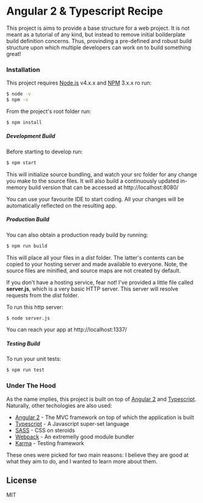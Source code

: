 # Angular 2 & Typescript Recipe

This project is aims to provide a base structure for a web project. It is not meant as a tutorial of any kind, but instead to remove initial boilderplate build definition concerns. Thus, provinding a pre-defined and robust build structure upon which multiple developers can work on to build something great!

### Installation

This project requires [Node.js](https://nodejs.org/) v4.x.x and [NPM] 3.x.x ro run:

```sh
$ node -v
$ npm -v
```

From the project's root folder run:

```sh
$ npm install
```

##### Development Build

Before starting to develop run:

```sh
$ npm start
```

This will initialize source bundling, and watch your src folder for any change you make to the source files. It will also build a continuously updated in-memory build version that can be accessed at http://localhost:8080/

You can use your favourite IDE to start coding. All your changes will be automatically reflected on the resulting app.

##### Production Build

You can also obtain a production ready build by running:

```sh
$ npm run build
```

This will place all your files in a *dist* folder. The latter's contents can be copied to your hosting server and made available to everyone. Note, the source files are minified, and source maps are not created by default.

If you don't have a hosting service, fear not! I've provided a little file called **server.js**, which is a very basic HTTP server. This server will resolve requests from the *dist* folder.

To run this http server:

```sh
$ node server.js
```

You can reach your app at http://localhost:1337/

##### Testing Build

To run your unit tests:

```sh
$ npm run test
```

### Under The Hood

As the name implies, this project is built on top of [Angular 2] and [Typescript]. Naturally, other techologies are also used: 

* [Angular 2] - The MVC framework on top of which the application is built
* [Typescript] - A Javascript super-set language
* [SASS] - CSS on steroids
* [Webpack] - An extremelly good module bundler
* [Karma] - Testing framework

These ones were picked for two main reasons: I believe they are good at what they aim to do, and I wanted to learn more about them. 

License
----

MIT
    
   [Typescript]: <https://www.typescriptlang.org/>
   [Node.js]: <https://nodejs.org>
   [NPM]: <https://www.npmjs.com/>
   [Angular 2]: <https://angular.io/>
   [Webpack]: <https://webpack.github.io/>
   [SASS]: <http://sass-lang.com/>
   [Karma]: <https://karma-runner.github.io/1.0/index.html>
